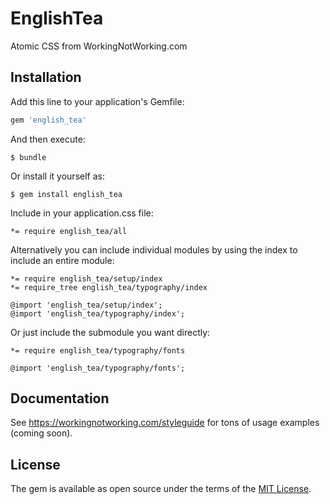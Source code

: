 # EnglishTea

Atomic CSS from WorkingNotWorking.com

## Installation

Add this line to your application's Gemfile:

```ruby
gem 'english_tea'
```

And then execute:

    $ bundle

Or install it yourself as:

    $ gem install english_tea

Include in your application.css file:

    *= require english_tea/all

Alternatively you can include individual modules by using the index to include an entire module:

    *= require english_tea/setup/index
    *= require_tree english_tea/typography/index
    
    @import 'english_tea/setup/index';
    @import 'english_tea/typography/index';

Or just include the submodule you want directly:

    *= require english_tea/typography/fonts

    @import 'english_tea/typography/fonts';

## Documentation

See https://workingnotworking.com/styleguide for tons of usage examples (coming soon).

## License

The gem is available as open source under the terms of the [MIT License](http://opensource.org/licenses/MIT).
